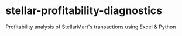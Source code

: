 # stellar-profitability-diagnostics
Profitability analysis of StellarMart's transactions using Excel &amp; Python
